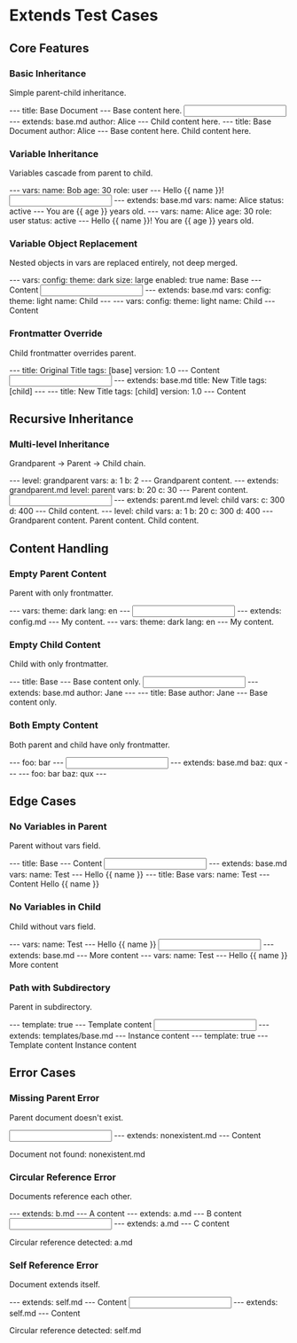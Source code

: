 # Extends Test Cases

## Core Features

### Basic Inheritance

Simple parent-child inheritance.

<file name="base.md">
---
title: Base Document
---
Base content here.</file>

<input>
---
extends: base.md
author: Alice
---
Child content here.
</input>

<output>
---
title: Base Document
author: Alice
---
Base content here.
Child content here.
</output>

### Variable Inheritance

Variables cascade from parent to child.

<file name="base.md">
---
vars:
  name: Bob
  age: 30
  role: user
---
Hello {{ name }}!</file>

<input>
---
extends: base.md
vars:
  name: Alice
  status: active
---
You are {{ age }} years old.
</input>

<output>
---
vars:
  name: Alice
  age: 30
  role: user
  status: active
---
Hello {{ name }}!
You are {{ age }} years old.
</output>

### Variable Object Replacement

Nested objects in vars are replaced entirely, not deep merged.

<file name="base.md">
---
vars:
  config:
    theme: dark
    size: large
    enabled: true
  name: Base
---
Content</file>

<input>
---
extends: base.md
vars:
  config:
    theme: light
  name: Child
---
</input>

<output>
---
vars:
  config:
    theme: light
  name: Child
---
Content
</output>

### Frontmatter Override

Child frontmatter overrides parent.

<file name="base.md">
---
title: Original Title
tags: [base]
version: 1.0
---
Content</file>

<input>
---
extends: base.md
title: New Title
tags: [child]
---
</input>

<output>
---
title: New Title
tags: [child]
version: 1.0
---
Content
</output>

## Recursive Inheritance

### Multi-level Inheritance

Grandparent → Parent → Child chain.

<file name="grandparent.md">
---
level: grandparent
vars:
  a: 1
  b: 2
---
Grandparent content.</file>

<file name="parent.md">
---
extends: grandparent.md
level: parent
vars:
  b: 20
  c: 30
---
Parent content.</file>

<input>
---
extends: parent.md
level: child
vars:
  c: 300
  d: 400
---
Child content.
</input>

<output>
---
level: child
vars:
  a: 1
  b: 20
  c: 300
  d: 400
---
Grandparent content.
Parent content.
Child content.
</output>

## Content Handling

### Empty Parent Content

Parent with only frontmatter.

<file name="config.md">
---
vars:
  theme: dark
  lang: en
---</file>

<input>
---
extends: config.md
---
My content.
</input>

<output>
---
vars:
  theme: dark
  lang: en
---
My content.
</output>

### Empty Child Content

Child with only frontmatter.

<file name="base.md">
---
title: Base
---
Base content only.</file>

<input>
---
extends: base.md
author: Jane
---</input>

<output>
---
title: Base
author: Jane
---
Base content only.
</output>

### Both Empty Content

Both parent and child have only frontmatter.

<file name="base.md">
---
foo: bar
---</file>

<input>
---
extends: base.md
baz: qux
---</input>

<output>
---
foo: bar
baz: qux
---</output>

## Edge Cases

### No Variables in Parent

Parent without vars field.

<file name="base.md">
---
title: Base
---
Content</file>

<input>
---
extends: base.md
vars:
  name: Test
---
Hello {{ name }}
</input>

<output>
---
title: Base
vars:
  name: Test
---
Content
Hello {{ name }}
</output>

### No Variables in Child

Child without vars field.

<file name="base.md">
---
vars:
  name: Test
---
Hello {{ name }}</file>

<input>
---
extends: base.md
---
More content
</input>

<output>
---
vars:
  name: Test
---
Hello {{ name }}
More content
</output>

### Path with Subdirectory

Parent in subdirectory.

<file name="templates/base.md">
---
template: true
---
Template content</file>

<input>
---
extends: templates/base.md
---
Instance content
</input>

<output>
---
template: true
---
Template content
Instance content
</output>

## Error Cases

### Missing Parent Error

Parent document doesn't exist.

<input>
---
extends: nonexistent.md
---
Content
</input>

<error>Document not found: nonexistent.md</error>

### Circular Reference Error

Documents reference each other.

<file name="a.md">
---
extends: b.md
---
A content</file>

<file name="b.md">
---
extends: a.md
---
B content</file>

<input>
---
extends: a.md
---
C content
</input>

<error>Circular reference detected: a.md</error>

### Self Reference Error

Document extends itself.

<file name="self.md">
---
extends: self.md
---
Content</file>

<input>
---
extends: self.md
---
Content
</input>

<error>Circular reference detected: self.md</error>